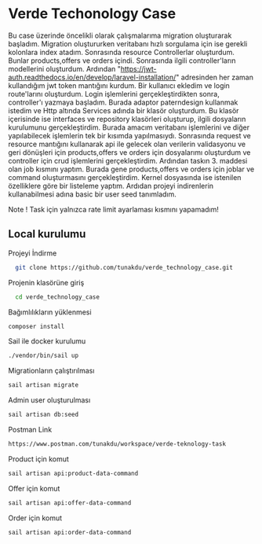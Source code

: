 
# Verde Techonology Case 

Bu case üzerinde öncelikli olarak çalışmalarıma migration oluşturarak başladım. Migration oluştururken veritabanı hızlı sorgulama için ise gerekli kolonlara index atadım. Sonrasında resource Controllerlar oluşturdum. Bunlar products,offers ve orders içindi. Sonrasında ilgili controller'ların modellerini oluşturdum. Ardından "https://jwt-auth.readthedocs.io/en/develop/laravel-installation/" adresinden her zaman kullandığım jwt token mantığını kurdum. Bir kullanıcı ekledim ve login route'larını oluşturdum. Login işlemlerini gerçekleştirdikten sonra, controller'ı yazmaya başladım. Burada adaptor paterndesign kullanmak istedim ve Http altında Services adında bir klasör oluşturdum. Bu klasör içerisinde ise interfaces ve repository klasörleri oluşturup, ilgili dosyaların kurulumunu gerçekleştirdim. Burada amacım veritabanı işlemlerini ve diğer yapılabilecek işlemlerin tek bir kısımda yapılmasıydı. Sonrasında request ve resource mantığını kullanarak api ile gelecek olan verilerin validasyonu ve geri dönüşleri için products,offers ve orders için dosyalarımı oluşturdum ve controller için crud işlemlerini gerçekleştirdim. Ardından taskın 3. maddesi olan job kısmını yaptım. Burada gene products,offers ve orders için joblar ve command oluşturmasını gerçekleştirdim. Kernel dosyasında ise istenilen özelliklere göre bir listeleme yaptım. Ardıdan projeyi indirenlerin kullanabilmesi adına basic bir user seed tanımladım. 

Note ! 
 Task için yalnızca rate limit ayarlaması kısmını yapamadım!

## Local kurulumu

Projeyi İndirme  

~~~bash  
  git clone https://github.com/tunakdu/verde_technology_case.git
~~~

Projenin klasörüne giriş  

~~~bash  
  cd verde_technology_case
~~~

Bağımlılıkların yüklenmesi 

~~~bash  
composer install
~~~

Sail ile docker kurulumu  

~~~bash  
./vendor/bin/sail up
~~~

Migrationların çalıştırılması

~~~bash  
sail artisan migrate
~~~

Admin user oluşturulması

~~~bash  
sail artisan db:seed
~~~

Postman Link

~~~bash  
https://www.postman.com/tunakdu/workspace/verde-teknology-task
~~~


Product için komut 

~~~bash  
sail artisan api:product-data-command
~~~

Offer için komut 

~~~bash  
sail artisan api:offer-data-command
~~~

Order için komut 

~~~bash  
sail artisan api:order-data-command
~~~
